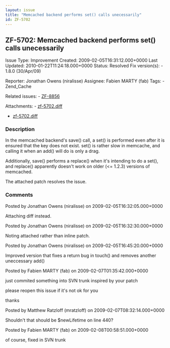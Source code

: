 ```yaml
---
layout: issue
title: "Memcached backend performs set() calls unecessarily"
id: ZF-5702
---
```


ZF-5702: Memcached backend performs set() calls unecessarily
------------------------------------------------------------

 Issue Type: Improvement Created: 2009-02-05T16:31:12.000+0000 Last Updated: 2010-01-22T11:24:18.000+0000 Status: Resolved Fix version(s): - 1.8.0 (30/Apr/09)
 
 Reporter:  Jonathan Owens (niralisse)  Assignee:  Fabien MARTY (fab)  Tags: - Zend\_Cache
 
 Related issues: - [ZF-8856](/issues/browse/ZF-8856)
 
 Attachments: - [zf-5702.diff](/issues/secure/attachment/11732/zf-5702.diff)
- [zf-5702.diff](/issues/secure/attachment/11731/zf-5702.diff)
 
### Description

In the memcached backend's save() call, a set() is performed even after it is ensured that the key does not exist. set() is rather slow in memcache, and calling it when an add() will do is only a drag.

Additionally, save() performs a replace() when it's intending to do a set(), and replace() apparently doesn't work on older (<= 1.2.3) versions of memcached.

The attached patch resolves the issue.

 

 

### Comments

Posted by Jonathan Owens (niralisse) on 2009-02-05T16:32:05.000+0000

Attaching diff instead.

 

 

Posted by Jonathan Owens (niralisse) on 2009-02-05T16:32:30.000+0000

Noting attached rather than inline patch.

 

 

Posted by Jonathan Owens (niralisse) on 2009-02-05T16:45:20.000+0000

Improved version that fixes a return bug in touch() and removes another uneccessary add()

 

 

Posted by Fabien MARTY (fab) on 2009-02-07T01:35:42.000+0000

just commited something into SVN trunk inspired by your patch

please reopen this issue if it's not ok for you

thanks

 

 

Posted by Matthew Ratzloff (mratzloff) on 2009-02-07T08:32:14.000+0000

Shouldn't that should be $newLifetime on line 440?

 

 

Posted by Fabien MARTY (fab) on 2009-02-08T00:58:51.000+0000

of course, fixed in SVN trunk

 

 